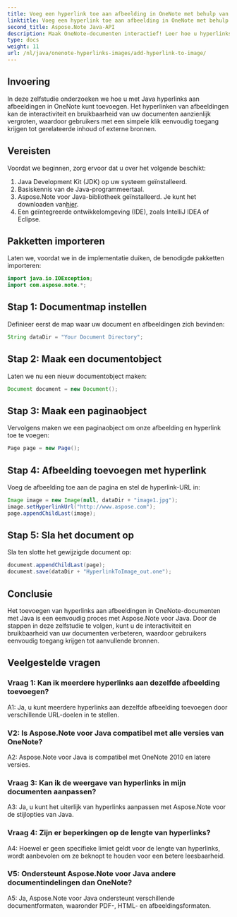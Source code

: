 ```yaml
---
title: Voeg een hyperlink toe aan afbeelding in OneNote met behulp van Java
linktitle: Voeg een hyperlink toe aan afbeelding in OneNote met behulp van Java
second_title: Aspose.Note Java-API
description: Maak OneNote-documenten interactief! Leer hoe u hyperlinks aan afbeeldingen in Java toevoegt met Aspose.Note. Eenvoudige stappen en codevoorbeelden inbegrepen! #OneNote #Java #Aspose
type: docs
weight: 11
url: /nl/java/onenote-hyperlinks-images/add-hyperlink-to-image/
---
```

## Invoering

In deze zelfstudie onderzoeken we hoe u met Java hyperlinks aan afbeeldingen in OneNote kunt toevoegen. Het hyperlinken van afbeeldingen kan de interactiviteit en bruikbaarheid van uw documenten aanzienlijk vergroten, waardoor gebruikers met een simpele klik eenvoudig toegang krijgen tot gerelateerde inhoud of externe bronnen.

## Vereisten

Voordat we beginnen, zorg ervoor dat u over het volgende beschikt:

1. Java Development Kit (JDK) op uw systeem geïnstalleerd.
2. Basiskennis van de Java-programmeertaal.
3.  Aspose.Note voor Java-bibliotheek geïnstalleerd. Je kunt het downloaden van[hier](https://releases.aspose.com/note/java/).
4. Een geïntegreerde ontwikkelomgeving (IDE), zoals IntelliJ IDEA of Eclipse.

## Pakketten importeren

Laten we, voordat we in de implementatie duiken, de benodigde pakketten importeren:

```java
import java.io.IOException;
import com.aspose.note.*;
```

## Stap 1: Documentmap instellen

Definieer eerst de map waar uw document en afbeeldingen zich bevinden:

```java
String dataDir = "Your Document Directory";
```

## Stap 2: Maak een documentobject

Laten we nu een nieuw documentobject maken:

```java
Document document = new Document();
```

## Stap 3: Maak een paginaobject

Vervolgens maken we een paginaobject om onze afbeelding en hyperlink toe te voegen:

```java
Page page = new Page();
```

## Stap 4: Afbeelding toevoegen met hyperlink

Voeg de afbeelding toe aan de pagina en stel de hyperlink-URL in:

```java
Image image = new Image(null, dataDir + "image1.jpg");
image.setHyperlinkUrl("http://www.aspose.com");
page.appendChildLast(image);
```

## Stap 5: Sla het document op

Sla ten slotte het gewijzigde document op:

```java
document.appendChildLast(page);
document.save(dataDir + "HyperlinkToImage_out.one");
```

## Conclusie

Het toevoegen van hyperlinks aan afbeeldingen in OneNote-documenten met Java is een eenvoudig proces met Aspose.Note voor Java. Door de stappen in deze zelfstudie te volgen, kunt u de interactiviteit en bruikbaarheid van uw documenten verbeteren, waardoor gebruikers eenvoudig toegang krijgen tot aanvullende bronnen.

## Veelgestelde vragen

### Vraag 1: Kan ik meerdere hyperlinks aan dezelfde afbeelding toevoegen?

A1: Ja, u kunt meerdere hyperlinks aan dezelfde afbeelding toevoegen door verschillende URL-doelen in te stellen.

### V2: Is Aspose.Note voor Java compatibel met alle versies van OneNote?

A2: Aspose.Note voor Java is compatibel met OneNote 2010 en latere versies.

### Vraag 3: Kan ik de weergave van hyperlinks in mijn documenten aanpassen?

A3: Ja, u kunt het uiterlijk van hyperlinks aanpassen met Aspose.Note voor de stijlopties van Java.

### Vraag 4: Zijn er beperkingen op de lengte van hyperlinks?

A4: Hoewel er geen specifieke limiet geldt voor de lengte van hyperlinks, wordt aanbevolen om ze beknopt te houden voor een betere leesbaarheid.

### V5: Ondersteunt Aspose.Note voor Java andere documentindelingen dan OneNote?

A5: Ja, Aspose.Note voor Java ondersteunt verschillende documentformaten, waaronder PDF-, HTML- en afbeeldingsformaten.